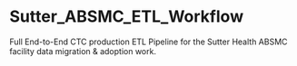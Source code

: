 # Sutter_ABSMC_ETL_Workflow
Full End-to-End CTC production ETL Pipeline for the Sutter Health ABSMC facility data migration &amp; adoption work.
